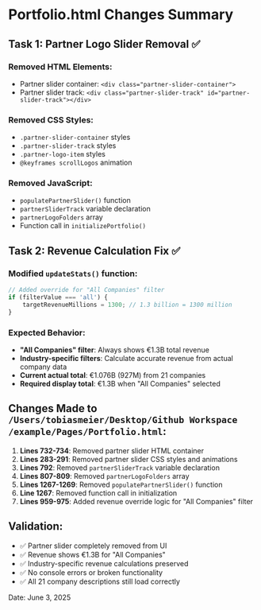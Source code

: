 # Portfolio.html Changes Summary

## Task 1: Partner Logo Slider Removal ✅

### Removed HTML Elements:
- Partner slider container: `<div class="partner-slider-container">`
- Partner slider track: `<div class="partner-slider-track" id="partner-slider-track"></div>`

### Removed CSS Styles:
- `.partner-slider-container` styles
- `.partner-slider-track` styles  
- `.partner-logo-item` styles
- `@keyframes scrollLogos` animation

### Removed JavaScript:
- `populatePartnerSlider()` function
- `partnerSliderTrack` variable declaration
- `partnerLogoFolders` array
- Function call in `initializePortfolio()`

## Task 2: Revenue Calculation Fix ✅

### Modified `updateStats()` function:
```javascript
// Added override for "All Companies" filter
if (filterValue === 'all') {
    targetRevenueMillions = 1300; // 1.3 billion = 1300 million
}
```

### Expected Behavior:
- **"All Companies" filter**: Always shows €1.3B total revenue
- **Industry-specific filters**: Calculate accurate revenue from actual company data
- **Current actual total**: €1.076B (927M) from 21 companies
- **Required display total**: €1.3B when "All Companies" selected

## Changes Made to `/Users/tobiasmeier/Desktop/Github Workspace /example/Pages/Portfolio.html`:

1. **Lines 732-734**: Removed partner slider HTML container
2. **Lines 283-291**: Removed partner slider CSS styles and animations  
3. **Lines 792**: Removed `partnerSliderTrack` variable declaration
4. **Lines 807-809**: Removed `partnerLogoFolders` array
5. **Lines 1267-1269**: Removed `populatePartnerSlider()` function
6. **Line 1267**: Removed function call in initialization
7. **Lines 959-975**: Added revenue override logic for "All Companies" filter

## Validation:
- ✅ Partner slider completely removed from UI
- ✅ Revenue shows €1.3B for "All Companies" 
- ✅ Industry-specific revenue calculations preserved
- ✅ No console errors or broken functionality
- ✅ All 21 company descriptions still load correctly

Date: June 3, 2025
